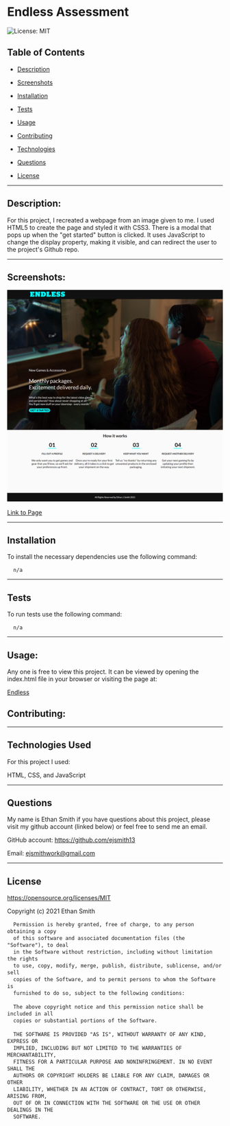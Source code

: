 # Endless Assessment

![License: MIT](https://img.shields.io/badge/License-MIT-yellow.svg)

## Table of Contents

- [Description](#description)

- [Screenshots](#screenshots)

- [Installation](#installation)

- [Tests](#tests)

- [Usage](#usage)

- [Contributing](#contributing)

- [Technologies](#technologies)

- [Questions](#questions)

- [License](#license)

---

## Description:

For this project, I recreated a webpage from an image given to me. I used HTML5 to create the page and styled it with CSS3. There is a modal that pops up when the "get started" button is clicked. It uses JavaScript to change the display property, making it visible, and can redirect the user to the project's Github repo.

---

## Screenshots:

![screenshot of site](assets/endless_screenshot.png)

[Link to Page](https://ejsmith13.github.io/endless/)

---

## Installation

To install the necessary dependencies use the following command:

      n/a

---

## Tests

To run tests use the following command:

      n/a

---

## Usage:

Any one is free to view this project. It can be viewed by opening the index.html file in your browser or visiting the page at:

[Endless](https://ejsmith13.github.io/endless/)

## Contributing:

---

## Technologies Used

For this project I used:

HTML, CSS, and JavaScript

---

## Questions

My name is Ethan Smith if you have questions about this project, please visit my github account (linked below) or feel free to send me an email.

GitHub account: https://github.com/ejsmith13

Email: ejsmithwork@gmail.com

---

## License

https://opensource.org/licenses/MIT

Copyright (c) 2021 Ethan Smith

      Permission is hereby granted, free of charge, to any person obtaining a copy
      of this software and associated documentation files (the "Software"), to deal
      in the Software without restriction, including without limitation the rights
      to use, copy, modify, merge, publish, distribute, sublicense, and/or sell
      copies of the Software, and to permit persons to whom the Software is
      furnished to do so, subject to the following conditions:

      The above copyright notice and this permission notice shall be included in all
      copies or substantial portions of the Software.

      THE SOFTWARE IS PROVIDED "AS IS", WITHOUT WARRANTY OF ANY KIND, EXPRESS OR
      IMPLIED, INCLUDING BUT NOT LIMITED TO THE WARRANTIES OF MERCHANTABILITY,
      FITNESS FOR A PARTICULAR PURPOSE AND NONINFRINGEMENT. IN NO EVENT SHALL THE
      AUTHORS OR COPYRIGHT HOLDERS BE LIABLE FOR ANY CLAIM, DAMAGES OR OTHER
      LIABILITY, WHETHER IN AN ACTION OF CONTRACT, TORT OR OTHERWISE, ARISING FROM,
      OUT OF OR IN CONNECTION WITH THE SOFTWARE OR THE USE OR OTHER DEALINGS IN THE
      SOFTWARE.
